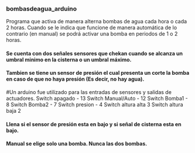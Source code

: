### bombasdeagua_arduino
Programa que activa de manera alterna bombas de agua cada hora o cada 2 horas. Cuando se le indica que funcione de manera automática de lo contrario (en manual) se podrá activar una bomba en periodos de 1 o 2 horas.

#### Se cuenta con dos señales sensores que chekan cuando se alcanza un umbral minimo en la cisterna o un umbral máximo.
#### Tambien se tiene un sensor de presión el cual presenta un corte la bomba en caso de que no haya presión (Es decir, no hay agua).

#Un arduino fue utilizado para las entradas de sensores y salidas de actuadores.
Switch apagado - 13
Switch Manual/Auto - 12
Switch Bomba1 - 8
Switch Bomba2 - 7
Switch presion - 4
Switch altura alta 3
Switch altura baja 2
####	Llena si el sensor de presión esta en bajo y si señal de cisterna esta en bajo.
#### Manual se elige solo una bomba. Nunca las dos bombas.

